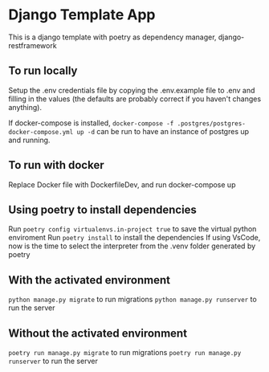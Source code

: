# Django Template App

This is a django template with poetry as dependency manager, django-restframework

## To run locally

Setup the .env credentials file by copying the .env.example file to .env and filling in the values (the defaults are probably correct if you haven't changes anything).

If docker-compose is installed, `docker-compose -f .postgres/postgres-docker-compose.yml up -d` can be run to have an instance of postgres up and running.

## To run with docker
Replace Docker file with DockerfileDev, and run docker-compose up


## Using poetry to install dependencies
Run `poetry config virtualenvs.in-project true` to save the virtual python enviroment
Run `poetry install` to install the dependencies
If using VsCode, now is the time to select the interpreter from the .venv folder generated by poetry

## With the activated environment
`python manage.py migrate` to run migrations
`python manage.py runserver` to run the server

## Without the activated environment
`poetry run manage.py migrate` to run migrations
`poetry run manage.py runserver` to run the server
